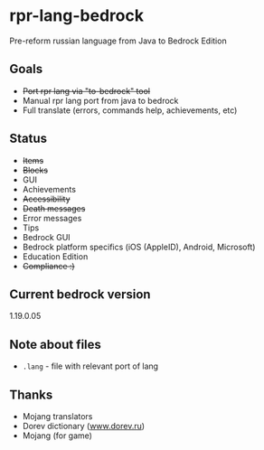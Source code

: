 # rpr-lang-bedrock
Pre-reform russian language from Java to Bedrock Edition

## Goals
* ~~Port rpr lang via "to-bedrock" tool~~
* Manual rpr lang port from java to bedrock
* Full translate (errors, commands help, achievements, etc)

## Status
* ~~Items~~
* ~~Blocks~~
* GUI
* Achievements
* ~~Accessibility~~
* ~~Death messages~~
* Error messages
* Tips
* Bedrock GUI
* Bedrock platform specifics (iOS (AppleID), Android, Microsoft)
* Education Edition
* ~~Compliance :)~~

## Current bedrock version
1.19.0.05

## Note about files
* `.lang` - file with relevant port of lang

## Thanks
* Mojang translators
* Dorev dictionary (www.dorev.ru)
* Mojang (for game)
